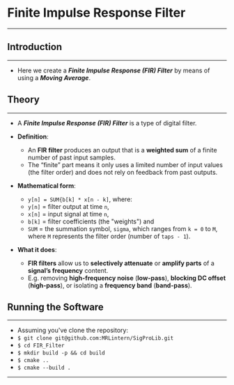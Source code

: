 # Finite Impulse Response Filter
---
## Introduction
---
* Here we create a ___Finite Impulse Response (FIR) Filter___ by means of using a ___Moving Average___.

## Theory
---
* A ___Finite Impulse Response (FIR) Filter___ is a type of digital filter.
* __Definition__:
  - An __FIR filter__ produces an output that is a __weighted sum__ of a finite number of past input samples.
  - The “finite” part means it only uses a limited number of input values (the filter order) and does not rely on feedback from past outputs.
* __Mathematical form__:

  - `y[n] = SUM{b[k] * x[n - k]`, where:
  - `y[n]` = filter output at time `n`,
  - `x[n]` = input signal at time `n`,
  - `b[k]` = filter coefficients (the "weights") and
  - `SUM` = the summation symbol, `sigma`, which ranges from `k = 0` to `M`, where `M` represents the filter order (number of `taps - 1`).
* __What it does__:
  - __FIR filters__ allow us to __selectively attenuate__ or __amplify parts__ of a __signal’s frequency__ content.
  - E.g. removing __high-frequency noise__ (__low-pass__), __blocking DC offset__ (__high-pass__), or isolating a __frequency band__ (__band-pass__).


## Running the Software
---
* Assuming you've clone the repository:
* `$ git clone git@github.com:MRLintern/SigProLib.git`
* `$ cd FIR_Filter`
* `$ mkdir build -p && cd build`
* `$ cmake ..`
* `$ cmake --build .`
---
